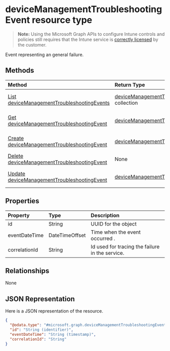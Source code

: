﻿# deviceManagementTroubleshootingEvent resource type

> **Note:** Using the Microsoft Graph APIs to configure Intune controls and policies still requires that the Intune service is [correctly licensed](https://go.microsoft.com/fwlink/?linkid=839381) by the customer.

Event representing an general failure.
## Methods
|Method|Return Type|Description|
|:---|:---|:---|
|[List deviceManagementTroubleshootingEvents](../api/intune_troubleshooting_devicemanagementtroubleshootingevent_list.md)|[deviceManagementTroubleshootingEvent](../resources/intune_troubleshooting_devicemanagementtroubleshootingevent.md) collection|List properties and relationships of the [deviceManagementTroubleshootingEvent](../resources/intune_troubleshooting_devicemanagementtroubleshootingevent.md) objects.|
|[Get deviceManagementTroubleshootingEvent](../api/intune_troubleshooting_devicemanagementtroubleshootingevent_get.md)|[deviceManagementTroubleshootingEvent](../resources/intune_troubleshooting_devicemanagementtroubleshootingevent.md)|Read properties and relationships of the [deviceManagementTroubleshootingEvent](../resources/intune_troubleshooting_devicemanagementtroubleshootingevent.md) object.|
|[Create deviceManagementTroubleshootingEvent](../api/intune_troubleshooting_devicemanagementtroubleshootingevent_create.md)|[deviceManagementTroubleshootingEvent](../resources/intune_troubleshooting_devicemanagementtroubleshootingevent.md)|Create a new [deviceManagementTroubleshootingEvent](../resources/intune_troubleshooting_devicemanagementtroubleshootingevent.md) object.|
|[Delete deviceManagementTroubleshootingEvent](../api/intune_troubleshooting_devicemanagementtroubleshootingevent_delete.md)|None|Deletes a [deviceManagementTroubleshootingEvent](../resources/intune_troubleshooting_devicemanagementtroubleshootingevent.md).|
|[Update deviceManagementTroubleshootingEvent](../api/intune_troubleshooting_devicemanagementtroubleshootingevent_update.md)|[deviceManagementTroubleshootingEvent](../resources/intune_troubleshooting_devicemanagementtroubleshootingevent.md)|Update the properties of a [deviceManagementTroubleshootingEvent](../resources/intune_troubleshooting_devicemanagementtroubleshootingevent.md) object.|

## Properties
|Property|Type|Description|
|:---|:---|:---|
|id|String|UUID for the object|
|eventDateTime|DateTimeOffset|Time when the event occurred .|
|correlationId|String|Id used for tracing the failure in the service.|

## Relationships
None
## JSON Representation
Here is a JSON representation of the resource.
<!-- {
  "blockType": "resource",
  "keyProperty": "id",
  "@odata.type": "microsoft.graph.deviceManagementTroubleshootingEvent"
}
-->
``` json
{
  "@odata.type": "#microsoft.graph.deviceManagementTroubleshootingEvent",
  "id": "String (identifier)",
  "eventDateTime": "String (timestamp)",
  "correlationId": "String"
}
```





